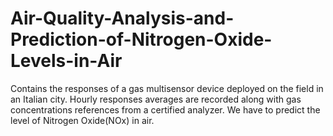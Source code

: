 # Air-Quality-Analysis-and-Prediction-of-Nitrogen-Oxide-Levels-in-Air
Contains the responses of a gas multisensor device deployed on the field in an Italian city. Hourly responses averages are recorded along with gas concentrations references from a certified analyzer. We have to predict the level of Nitrogen Oxide(NOx) in air.

